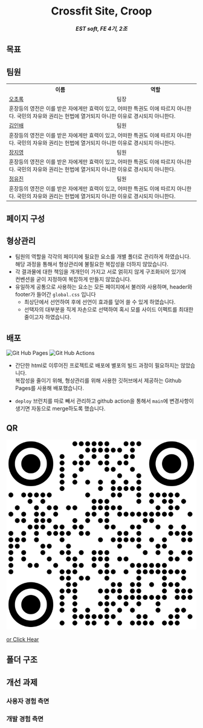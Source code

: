 <p align="center">
  <h1 align="center">Crossfit Site, Croop</h1>
</p>

<b><i><p align="center">EST soft, FE 4기, 2조</p></i></b>


## 목표


## 팀원 

<table>
  <tr>
    <th>이름</th>
    <th>역할</th>
  </tr>
  <tr>
    <td rowspan="1"><a href="https://github.com/choroc">오초록</a></td>
    <td>팀장</td>
  </tr>
  <tr>
    <td colspan="2">
    훈장등의 영전은 이를 받은 자에게만 효력이 있고, 어떠한 특권도 이에 따르지 아니한다. 국민의 자유와 권리는 헌법에 열거되지 아니한 이유로 경시되지 아니한다.
    </td>
  </tr>
  <tr>
    <td><a href="https://github.com/kib09">김인배</a></td>
    <td>팀원</td>
  </tr>
  <tr>
    <td colspan="2">
    훈장등의 영전은 이를 받은 자에게만 효력이 있고, 어떠한 특권도 이에 따르지 아니한다. 국민의 자유와 권리는 헌법에 열거되지 아니한 이유로 경시되지 아니한다.
    </td>
  </tr>
  <tr>
    <td><a href="https://github.com/zeeeeeee0">장지영</a></td>
    <td>팀원</td>
  </tr>
  <tr>
    <td colspan="2">
    훈장등의 영전은 이를 받은 자에게만 효력이 있고, 어떠한 특권도 이에 따르지 아니한다. 국민의 자유와 권리는 헌법에 열거되지 아니한 이유로 경시되지 아니한다.
    </td>
  </tr>
  <tr>
    <td><a href="https://github.com/jadewisemann">정유진</a></td>
    <td>팀원</td>
  </tr>
  <tr>
    <td colspan="2">
    훈장등의 영전은 이를 받은 자에게만 효력이 있고, 어떠한 특권도 이에 따르지 아니한다. 국민의 자유와 권리는 헌법에 열거되지 아니한 이유로 경시되지 아니한다.
    </td>
  </tr>

</table>


## 페이지 구성

## 형상관리

- 팀원의 역할을 각각의 페이지에 필요한 요소를 개별 폴더로 관리하게 하였습니다.
  <br>해당 과정을 통해서 형상관리에 불필요한 복잡성을 더하지 않았습니다.
- 각 결과물에 대한 책임을 개개인이 가지고 서로 얽히지 않게 구조화되어 있기에
  <br>컨벤션을 굳이 지정하여 복잡하게 만들지 않았습니다.
- 유일하게 공통으로 사용하는 요소는 모든 페이지에서 불러와 사용하며, header와 footer가 들어간 `global.css` 입니다 
  - 최상단에서 선언하여 후에 선언이 효과를 덮어 쓸 수 있게 하였습니다.
  - 선택자의 대부분을 직게 자손으로 선택하여 혹시 모를 사이드 이펙트를 최대한 줄이고자 하였습니다.
    
## 배포

<img alt="Git Hub Pages" src ="https://img.shields.io/badge/GithubPages-222222.svg?&style=for-the-badge&logo=&logoColor=white"/> <img alt="Git Hub Actions" src ="https://img.shields.io/badge/GithubActions-222222.svg?&style=for-the-badge&logo=&logoColor=white"/>

- 간단한 html로 이루어진 프로젝트로 배포에 별포의 빌드 과정이 필요하지는 않았습니다.<br>복잡성을 줄이기 위해, 형상관리를 위해 사용한 깃허브에서 제공하는 Github Pages를 사용해 배포했습니다.

- `deploy` 브런치를 따로 빼서 관리하고 github action을 통해서 `main`에 변경사항이 생기면 자동으로 merge하도록 했습니다.

## QR
![qr-code](/docs/qr.svg)

[or Click Hear](https://m.site.naver.com/1zvDY)

## 폴더 구조

## 개선 과제
### 사용자 경험 측면
### 개발 경험 측면
